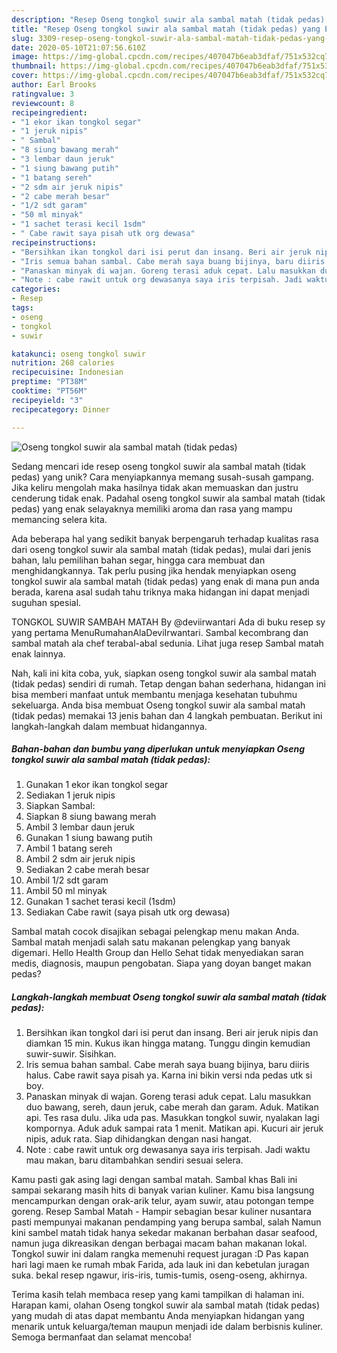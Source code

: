 ```yaml
---
description: "Resep Oseng tongkol suwir ala sambal matah (tidak pedas) yang Enak"
title: "Resep Oseng tongkol suwir ala sambal matah (tidak pedas) yang Enak"
slug: 3309-resep-oseng-tongkol-suwir-ala-sambal-matah-tidak-pedas-yang-enak
date: 2020-05-10T21:07:56.610Z
image: https://img-global.cpcdn.com/recipes/407047b6eab3dfaf/751x532cq70/oseng-tongkol-suwir-ala-sambal-matah-tidak-pedas-foto-resep-utama.jpg
thumbnail: https://img-global.cpcdn.com/recipes/407047b6eab3dfaf/751x532cq70/oseng-tongkol-suwir-ala-sambal-matah-tidak-pedas-foto-resep-utama.jpg
cover: https://img-global.cpcdn.com/recipes/407047b6eab3dfaf/751x532cq70/oseng-tongkol-suwir-ala-sambal-matah-tidak-pedas-foto-resep-utama.jpg
author: Earl Brooks
ratingvalue: 3
reviewcount: 8
recipeingredient:
- "1 ekor ikan tongkol segar"
- "1 jeruk nipis"
- " Sambal"
- "8 siung bawang merah"
- "3 lembar daun jeruk"
- "1 siung bawang putih"
- "1 batang sereh"
- "2 sdm air jeruk nipis"
- "2 cabe merah besar"
- "1/2 sdt garam"
- "50 ml minyak"
- "1 sachet terasi kecil 1sdm"
- " Cabe rawit saya pisah utk org dewasa"
recipeinstructions:
- "Bersihkan ikan tongkol dari isi perut dan insang. Beri air jeruk nipis dan diamkan 15 min. Kukus ikan hingga matang. Tunggu dingin kemudian suwir-suwir. Sisihkan."
- "Iris semua bahan sambal. Cabe merah saya buang bijinya, baru diiris halus. Cabe rawit saya pisah ya. Karna ini bikin versi nda pedas utk si boy."
- "Panaskan minyak di wajan. Goreng terasi aduk cepat. Lalu masukkan duo bawang, sereh, daun jeruk, cabe merah dan garam. Aduk. Matikan api. Tes rasa dulu. Jika uda pas. Masukkan tongkol suwir, nyalakan lagi kompornya. Aduk aduk sampai rata 1 menit. Matikan api. Kucuri air jeruk nipis, aduk rata. Siap dihidangkan dengan nasi hangat."
- "Note : cabe rawit untuk org dewasanya saya iris terpisah. Jadi waktu mau makan, baru ditambahkan sendiri sesuai selera."
categories:
- Resep
tags:
- oseng
- tongkol
- suwir

katakunci: oseng tongkol suwir 
nutrition: 268 calories
recipecuisine: Indonesian
preptime: "PT38M"
cooktime: "PT56M"
recipeyield: "3"
recipecategory: Dinner

---
```



![Oseng tongkol suwir ala sambal matah (tidak pedas)](https://img-global.cpcdn.com/recipes/407047b6eab3dfaf/751x532cq70/oseng-tongkol-suwir-ala-sambal-matah-tidak-pedas-foto-resep-utama.jpg)

Sedang mencari ide resep oseng tongkol suwir ala sambal matah (tidak pedas) yang unik? Cara menyiapkannya memang susah-susah gampang. Jika keliru mengolah maka hasilnya tidak akan memuaskan dan justru cenderung tidak enak. Padahal oseng tongkol suwir ala sambal matah (tidak pedas) yang enak selayaknya memiliki aroma dan rasa yang mampu memancing selera kita.

Ada beberapa hal yang sedikit banyak berpengaruh terhadap kualitas rasa dari oseng tongkol suwir ala sambal matah (tidak pedas), mulai dari jenis bahan, lalu pemilihan bahan segar, hingga cara membuat dan menghidangkannya. Tak perlu pusing jika hendak menyiapkan oseng tongkol suwir ala sambal matah (tidak pedas) yang enak di mana pun anda berada, karena asal sudah tahu triknya maka hidangan ini dapat menjadi suguhan spesial.

TONGKOL SUWIR SAMBAH MATAH By @deviirwantari Ada di buku resep sy yang pertama MenuRumahanAlaDeviIrwantari. Sambal kecombrang dan sambal matah ala chef terabal-abal sedunia. Lihat juga resep Sambal matah enak lainnya.


Nah, kali ini kita coba, yuk, siapkan oseng tongkol suwir ala sambal matah (tidak pedas) sendiri di rumah. Tetap dengan bahan sederhana, hidangan ini bisa memberi manfaat untuk membantu menjaga kesehatan tubuhmu sekeluarga. Anda bisa membuat Oseng tongkol suwir ala sambal matah (tidak pedas) memakai 13 jenis bahan dan 4 langkah pembuatan. Berikut ini langkah-langkah dalam membuat hidangannya.

<!--inarticleads1-->

##### Bahan-bahan dan bumbu yang diperlukan untuk menyiapkan Oseng tongkol suwir ala sambal matah (tidak pedas):

1. Gunakan 1 ekor ikan tongkol segar
1. Sediakan 1 jeruk nipis
1. Siapkan  Sambal:
1. Siapkan 8 siung bawang merah
1. Ambil 3 lembar daun jeruk
1. Gunakan 1 siung bawang putih
1. Ambil 1 batang sereh
1. Ambil 2 sdm air jeruk nipis
1. Sediakan 2 cabe merah besar
1. Ambil 1/2 sdt garam
1. Ambil 50 ml minyak
1. Gunakan 1 sachet terasi kecil (1sdm)
1. Sediakan  Cabe rawit (saya pisah utk org dewasa)


Sambal matah cocok disajikan sebagai pelengkap menu makan Anda. Sambal matah menjadi salah satu makanan pelengkap yang banyak digemari. Hello Health Group dan Hello Sehat tidak menyediakan saran medis, diagnosis, maupun pengobatan. Siapa yang doyan banget makan pedas? 

<!--inarticleads2-->

##### Langkah-langkah membuat Oseng tongkol suwir ala sambal matah (tidak pedas):

1. Bersihkan ikan tongkol dari isi perut dan insang. Beri air jeruk nipis dan diamkan 15 min. Kukus ikan hingga matang. Tunggu dingin kemudian suwir-suwir. Sisihkan.
1. Iris semua bahan sambal. Cabe merah saya buang bijinya, baru diiris halus. Cabe rawit saya pisah ya. Karna ini bikin versi nda pedas utk si boy.
1. Panaskan minyak di wajan. Goreng terasi aduk cepat. Lalu masukkan duo bawang, sereh, daun jeruk, cabe merah dan garam. Aduk. Matikan api. Tes rasa dulu. Jika uda pas. Masukkan tongkol suwir, nyalakan lagi kompornya. Aduk aduk sampai rata 1 menit. Matikan api. Kucuri air jeruk nipis, aduk rata. Siap dihidangkan dengan nasi hangat.
1. Note : cabe rawit untuk org dewasanya saya iris terpisah. Jadi waktu mau makan, baru ditambahkan sendiri sesuai selera.


Kamu pasti gak asing lagi dengan sambal matah. Sambal khas Bali ini sampai sekarang masih hits di banyak varian kuliner. Kamu bisa langsung mencampurkan dengan orak-arik telur, ayam suwir, atau potongan tempe goreng. Resep Sambal Matah - Hampir sebagian besar kuliner nusantara pasti mempunyai makanan pendamping yang berupa sambal, salah Namun kini sambel matah tidak hanya sekedar makanan berbahan dasar seafood, namun juga dikreasikan dengan berbagai macam bahan makanan lokal. Tongkol suwir ini dalam rangka memenuhi request juragan :D Pas kapan hari lagi maen ke rumah mbak Farida, ada lauk ini dan kebetulan juragan suka. bekal resep ngawur, iris-iris, tumis-tumis, oseng-oseng, akhirnya. 

Terima kasih telah membaca resep yang kami tampilkan di halaman ini. Harapan kami, olahan Oseng tongkol suwir ala sambal matah (tidak pedas) yang mudah di atas dapat membantu Anda menyiapkan hidangan yang menarik untuk keluarga/teman maupun menjadi ide dalam berbisnis kuliner. Semoga bermanfaat dan selamat mencoba!
